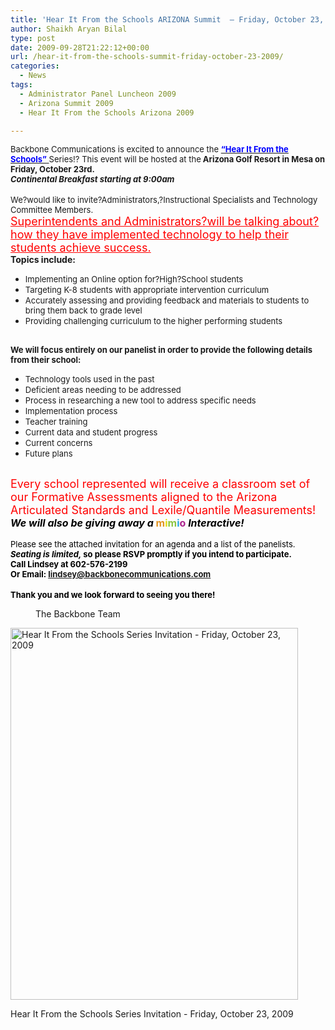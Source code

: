 ```yaml
---
title: 'Hear It From the Schools ARIZONA Summit  – Friday, October 23, 2009'
author: Shaikh Aryan Bilal
type: post
date: 2009-09-28T21:22:12+00:00
url: /hear-it-from-the-schools-summit-friday-october-23-2009/
categories:
  - News
tags:
  - Administrator Panel Luncheon 2009
  - Arizona Summit 2009
  - Hear It From the Schools Arizona 2009

---
```

<span style="font-size: small;">Backbone Communications is excited to announce the <a title="Hear It From the Schools Series Invitation - Friday, October 23, 2009" href="http://www.backbonecommunications.com/wp-content/uploads/Hear-It-From-the-Schools-INVITATION-Friday-October-23-791x1024.jpg" target="_blank" rel="noopener"><span style="color: #0000ff;"><strong>&#8220;Hear It From the Schools&#8221;</strong></span> </a>Series!? This event will be hosted at the<strong> Arizona Golf Resort in Mesa on Friday, October 23rd. </strong></span>  
<span style="font-size: small;"><strong><em>Continental Breakfast starting at 9:00am</em><br /> </strong></span>  
<span style="font-size: small;">We?would like to invite?Administrators,?Instructional Specialists and Technology Committee Members. </span>  
<span style="font-size: small;"><span style="color: #ff0000; font-size: large;"><span style="text-decoration: underline;">Superintendents and Administrators?will be talking about?how they have implemented technology to help their students achieve success.</span></span></span>  
**Topics include:**

  * <span style="font-size: small;">Implementing an Online option for?High?School students</span>
  * <span style="font-size: small;">Targeting K-8 students with appropriate intervention curriculum</span>
  * <span style="font-size: small;">Accurately assessing and providing feedback and materials to students to bring them back to grade level</span>
  * <span style="font-size: small;">Providing challenging curriculum to the higher performing students</span>

<span style="font-size: small;"><br /> <strong>We will focus entirely on our panelist in order to provide the following details from their school:</strong></span>

  * <span style="font-size: small;">Technology tools used in the past</span>
  * <span style="font-size: small;">Deficient areas needing to be addressed</span>
  * <span style="font-size: small;">Process in researching a new tool to address specific needs</span>
  * <span style="font-size: small;">Implementation process</span>
  * <span style="font-size: small;">Teacher training</span>
  * <span style="font-size: small;">Current data and student progress</span>
  * <span style="font-size: small;">Current concerns</span>
  * <span style="font-size: small;">Future plans</span>

<span style="font-size: small;"><br /> </span><span style="font-size: small;"><span style="color: #ff0000; font-size: large;">Every school represented will receive a classroom set of our Formative Assessments aligned to the Arizona Articulated Standards and Lexile/Quantile Measurements!</span></span>  
<span style="font-size: medium;"><strong><em><span style="color: #000000;">We will also be giving away a</span> </em></strong></span><span style="font-size: medium;"><strong><span style="color: #e19422;">m</span></strong><strong><span style="color: #e1dd06;">i</span></strong><strong><span style="color: #8cc540;">m</span></strong><strong><span style="color: #27a8e2;">i</span></strong><strong><span style="color: #ab248d;">o</span></strong><strong><em> <span style="color: #000000;">Interactive!</span></em></strong></span>  
<span style="font-size: small;"><br /> <span style="color: #000000;"><span style="color: #000000;">Please see the attached invitation for an agenda and a list of the panelists.</span> </span><strong><span style="color: #000000;"><em>Seating is limited,</em> so please RSVP promptly if you intend to participate.</span></strong></span>  
<span style="color: #000000;"><span style="font-size: small;"><strong>Call Lindsey at 602-576-2199</strong></span></span>  
<span style="font-size: small;"><strong><span style="color: #000000;"><span style="color: #000000;">Or Email: lindsey@backbonecommunications.com</span><br /> </span></strong></span>  
<span style="color: #000000;"><strong><span style="font-size: small;">Thank you and we look forward to seeing you there!</span></strong></span>

<div class="mceTemp mceIEcenter">
  <dl id="attachment_1087" class="wp-caption aligncenter" style="width: 446px;">
    <dd class="wp-caption-dd">
      The Backbone Team
    </dd>
  </dl>
</div>

<div id="attachment_1567" style="width: 470px" class="wp-caption aligncenter">
  <a title="Hear It From the Schools Series Invitation - Friday, October 23, 2009" href="http://www.backbonecommunications.com/wp-content/uploads/Hear-It-From-the-Schools-INVITATION-Friday-October-23-791x1024.jpg" target="_blank" rel="noopener"><img aria-describedby="caption-attachment-1567" loading="lazy" class="size-large wp-image-1567" title="Hear It From the Schools INVITATION - Friday, October 23" src="http://www.backbonecommunications.com/wp-content/uploads/Hear-It-From-the-Schools-INVITATION-Friday-October-23-791x1024.jpg" alt="Hear It From the Schools Series Invitation - Friday, October 23, 2009" width="460" height="595" /></a>
  
  <p id="caption-attachment-1567" class="wp-caption-text">
    Hear It From the Schools Series Invitation - Friday, October 23, 2009
  </p>
</div>